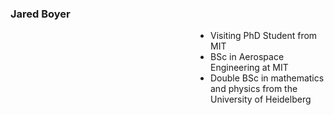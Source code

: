 <head>
  <style>
    /* default / laptop */
    ul.flex-indent {
      margin-left: 10rem;
      padding-left: 10rem;
    }

    /* phones & small tablets */
    @media (max-width: 600px) {
      ul.flex-indent {
        margin-left: 1rem;
        padding-left: 1rem;
      }
    }
  </style>
</head>


### Jared Boyer
<ul class="flex-indent">
<li>Visiting PhD Student from MIT</li>
  <li>BSc in Aerospace Engineering at MIT</li>
  <li>Double BSc in mathematics and physics from the University of Heidelberg</li>
